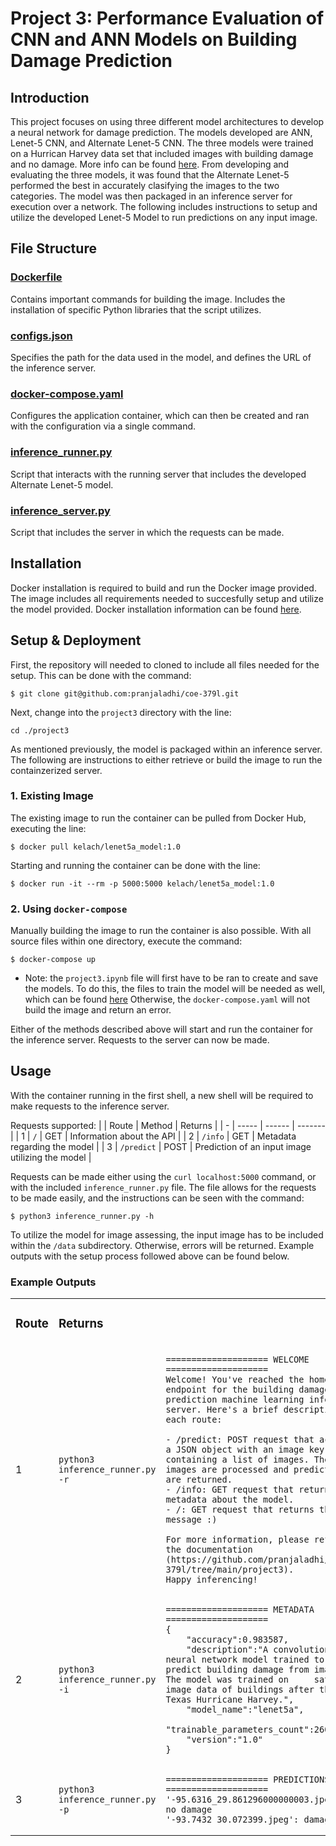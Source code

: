 # Project 3: Performance Evaluation of CNN and ANN Models on Building Damage Prediction

## Introduction

This project focuses on using three different model architectures to develop a neural network for damage prediction. The models developed are ANN, Lenet-5 CNN, and Alternate Lenet-5 CNN. The three models were trained on a Hurrican Harvey data set that included images with building damage and no damage. More info can be found [here](). From developing and evaluating the three models, it was found that the Alternate Lenet-5 performed the best in accurately clasifying the images to the two categories. The model was then packaged in an inference server for execution over a network. The following includes instructions to setup and utilize the developed Lenet-5 Model to run predictions on any input image. 

## File Structure

### [Dockerfile](https://github.com/pranjaladhi/coe-379l/blob/main/project3/Dockerfile)
Contains important commands for building the image. Includes the installation of specific Python libraries that the script utilizes.

### [configs.json](https://github.com/pranjaladhi/coe-379l/blob/main/project3/configs.json)
Specifies the path for the data used in the model, and defines the URL of the inference server.

### [docker-compose.yaml](https://github.com/pranjaladhi/coe-379l/blob/main/project3/docker-compose.yaml)
Configures the application container, which can then be created and ran with the configuration via a single command.

### [inference_runner.py](https://github.com/pranjaladhi/coe-379l/blob/main/project3/inference_runner.py)
Script that interacts with the running server that includes the developed Alternate Lenet-5 model.

### [inference_server.py](https://github.com/pranjaladhi/coe-379l/blob/main/project3/inference_server.py)
Script that includes the server in which the requests can be made. 


## Installation

Docker installation is required to build and run the Docker image provided. The image includes all requirements needed to succesfully setup and utilize the model provided. Docker installation information can be found [here](https://docs.docker.com/engine/install/ubuntu/). 

## Setup & Deployment

First, the repository will needed to cloned to include all files needed for the setup. This can be done with the command:
```
$ git clone git@github.com:pranjaladhi/coe-379l.git
```
Next, change into the `project3` directory with the line:
```
cd ./project3
```
As mentioned previously, the model is packaged within an inference server. The following are instructions to either retrieve or build the image to run the containzerized server. 

### 1. Existing Image

The existing image to run the container can be pulled from Docker Hub, executing the line:
```
$ docker pull kelach/lenet5a_model:1.0
```
Starting and running the container can be done with the line:
```
$ docker run -it --rm -p 5000:5000 kelach/lenet5a_model:1.0
```

### 2. Using `docker-compose`

Manually building the image to run the container is also possible. With all source files within one directory, execute the command:
```
$ docker-compose up
```
* Note: the `project3.ipynb` file will first have to be ran to create and save the models. To do this, the files to train the model will be needed as well, which can be found [here](https://github.com/joestubbs/coe379L-sp24/tree/master/datasets/unit03/Project3/data_all_modified) Otherwise, the `docker-compose.yaml` will not build the image and return an error.

Either of the methods described above will start and run the container for the inference server. Requests to the server can now be made. 

## Usage

With the container running in the first shell, a new shell will be required to make requests to the inference server.

Requests supported:
|   | Route | Method | Returns |
| - | ----- | ------ | ------- |
| 1 | `/`   | GET | Information about the API |
| 2 | `/info` | GET | Metadata regarding the model |
| 3 | `/predict` | POST | Prediction of an input image utilizing the model |

Requests can be made either using the `curl localhost:5000` command, or with the included `inference_runner.py` file. The file allows for the requests to be made easily, and the instructions can be seen with the command:
```
$ python3 inference_runner.py -h
```

To utilize the model for image assessing, the input image has to be included within the `/data` subdirectory. Otherwise, errors will be returned. Example outputs with the setup process followed above can be found below.

### Example Outputs
<table>
<tr>
<td> 

### Route 

</td>
<td> 

### Returns

</td>
</tr>
<tr>

<td>
1
</td>
    
<td> 

`python3 inference_runner.py -r` 

</td>
<td>
    
```
==================== WELCOME ====================
Welcome! You've reached the home endpoint for the building damage prediction machine learning inference server. Here's a brief description of each route:

- /predict: POST request that accepts a JSON object with an image key containing a list of images. The images are processed and predictions are returned.
- /info: GET request that returns metadata about the model.
- /: GET request that returns this message :)

For more information, please refer to the documentation (https://github.com/pranjaladhi/coe-379l/tree/main/project3).
Happy inferencing!
```
</td>
</tr>

<tr>

<td>
2
</td>

<td>

`python3 inference_runner.py -i` 

</td>
<td>
    
```
==================== METADATA ====================
{
    "accuracy":0.983587,
    "description":"A convolutional neural network model trained to predict building damage from images. The model was trained on     satalite image data of buildings after the Texas Hurricane Harvey.",
    "model_name":"lenet5a",
    "trainable_parameters_count":2601666,
    "version":"1.0"
}
```

</td>
</tr>

<tr>

<td>
3
</td>

<td>

`python3 inference_runner.py -p` 

</td>
<td>
    
```
==================== PREDICTIONS ====================
'-95.6316_29.861296000000003.jpeg': no damage
'-93.7432_30.072399.jpeg': damage
```

</td>
</tr>
</table>



